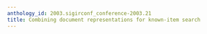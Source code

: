 ```yaml
---
anthology_id: 2003.sigirconf_conference-2003.21
title: Combining document representations for known-item search
---
```

